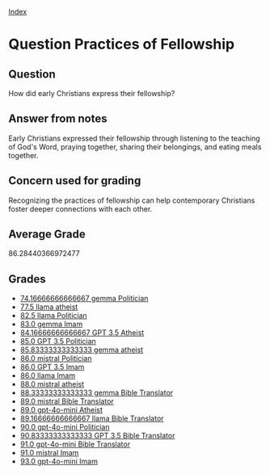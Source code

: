 
[Index](../../index.md)
# Question Practices of Fellowship
## Question
How did early Christians express their fellowship?

## Answer from notes
Early Christians expressed their fellowship through listening to the teaching of God's Word, praying together, sharing their belongings, and eating meals together.

## Concern used for grading
Recognizing the practices of fellowship can help contemporary Christians foster deeper connections with each other.

## Average Grade
86.28440366972477

## Grades
 * [74.16666666666667 gemma Politician](../answers/gemma_Politician/Practices_of_Fellowship.md)
 * [77.5 llama atheist](../answers/llama_atheist/Practices_of_Fellowship.md)
 * [82.5 llama Politician](../answers/llama_Politician/Practices_of_Fellowship.md)
 * [83.0 gemma Imam](../answers/gemma_Imam/Practices_of_Fellowship.md)
 * [84.16666666666667 GPT 3.5 Atheist](../answers/GPT_3.5_Atheist/Practices_of_Fellowship.md)
 * [85.0 GPT 3.5 Politician](../answers/GPT_3.5_Politician/Practices_of_Fellowship.md)
 * [85.83333333333333 gemma atheist](../answers/gemma_atheist/Practices_of_Fellowship.md)
 * [86.0 mistral Politician](../answers/mistral_Politician/Practices_of_Fellowship.md)
 * [86.0 GPT 3.5 Imam](../answers/GPT_3.5_Imam/Practices_of_Fellowship.md)
 * [86.0 llama Imam](../answers/llama_Imam/Practices_of_Fellowship.md)
 * [88.0 mistral atheist](../answers/mistral_atheist/Practices_of_Fellowship.md)
 * [88.33333333333333 gemma Bible Translator](../answers/gemma_Bible_Translator/Practices_of_Fellowship.md)
 * [89.0 mistral Bible Translator](../answers/mistral_Bible_Translator/Practices_of_Fellowship.md)
 * [89.0 gpt-4o-mini Atheist](../answers/gpt-4o-mini_Atheist/Practices_of_Fellowship.md)
 * [89.16666666666667 llama Bible Translator](../answers/llama_Bible_Translator/Practices_of_Fellowship.md)
 * [90.0 gpt-4o-mini Politician](../answers/gpt-4o-mini_Politician/Practices_of_Fellowship.md)
 * [90.83333333333333 GPT 3.5 Bible Translator](../answers/GPT_3.5_Bible_Translator/Practices_of_Fellowship.md)
 * [91.0 gpt-4o-mini Bible Translator](../answers/gpt-4o-mini_Bible_Translator/Practices_of_Fellowship.md)
 * [91.0 mistral Imam](../answers/mistral_Imam/Practices_of_Fellowship.md)
 * [93.0 gpt-4o-mini Imam](../answers/gpt-4o-mini_Imam/Practices_of_Fellowship.md)
